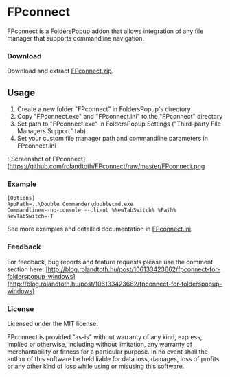 <h1>FPconnect</h1>

FPconnect is a [FoldersPopup](http://code.jeanlalonde.ca/folderspopup/) addon that allows integration of any file manager that supports commandline navigation.

<h3>Download</h3>

Download and extract [FPconnect.zip](https://github.com/rolandtoth/FPconnect/raw/master/FPconnect.zip).

<h2>Usage</h2>

<ol>
<li>Create a new folder "FPconnect" in FoldersPopup's directory</li>
<li>Copy "FPconnect.exe" and "FPconnect.ini" to the "FPconnect" directory</li>
<li>Set path to "FPconnect.exe" in FoldersPopup Settings ("Third-party File Managers Support" tab)</li>
<li>Set your custom file manager path and commandline parameters in FPconnect.ini</li>
</ol>

![Screenshot of FPconnect](https://github.com/rolandtoth/FPconnect/raw/master/FPconnect.png

<h3>Example</h3>

```
[Options]
AppPath=..\Double Commander\doublecmd.exe
Commandline=--no-console --client %NewTabSwitch% %Path%
NewTabSwitch=-T
```
See more examples and detailed documentation in [FPconnect.ini](https://github.com/rolandtoth/FPconnect/raw/master/FPconnect.ini).

<h3>Feedback</h3>

For feedback, bug reports and feature requests please use the comment section here:
[http://blog.rolandtoth.hu/post/106133423662/fpconnect-for-folderspopup-windows](http://blog.rolandtoth.hu/post/106133423662/fpconnect-for-folderspopup-windows)

<h3>License</h3>

Licensed under the MIT license.

FPconnect is provided "as-is" without warranty of any kind, express, implied or otherwise,
including without limitation, any warranty of merchantability or fitness for a particular purpose.
In no event shall the author of this software be held liable for data loss, damages,
loss of profits or any other kind of loss while using or misusing this software.